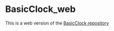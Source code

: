 # BasicClock_web
This is a web version of the [BasicClock repository](https://github.com/LambBread/BasicClock/)
